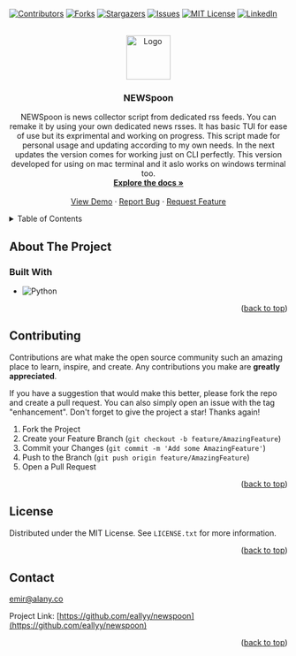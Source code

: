 <a name="readme-top"></a>
<!-- PROJECT SHIELDS -->
[![Contributors][contributors-shield]][contributors-url]
[![Forks][forks-shield]][forks-url]
[![Stargazers][stars-shield]][stars-url]
[![Issues][issues-shield]][issues-url]
[![MIT License][license-shield]][license-url]
[![LinkedIn][linkedin-shield]][linkedin-url]

<!-- PROJECT LOGO -->
<br />
<div align="center">
  <a href="https://github.com/eallyy/newspoon">
    <img src="https://storage.needpix.com/rsynced_images/newspaper-307829_1280.png" alt="Logo" height="80">
  </a>

<h3 align="center">NEWSpoon</h3>

  <p align="center">
    NEWSpoon is news collector script from dedicated rss feeds. You can remake it by using your own dedicated news rsses. It has basic TUI for ease of use but its exprimental and working on progress. This script made for personal usage and updating according to my own needs. In the next updates the version comes for working just on CLI perfectly. This version developed for using on mac terminal and it aslo works on windows terminal too.
    <br />
    <a href="https://github.com/eallyy/newspoon"><strong>Explore the docs »</strong></a>
    <br />
    <br />
    <a href="https://github.com/eallyy/newspoon">View Demo</a>
    ·
    <a href="https://github.com/eallyy/newspoon/issues">Report Bug</a>
    ·
    <a href="https://github.com/eallyy/newspoon/issues">Request Feature</a>
  </p>
</div>



<!-- TABLE OF CONTENTS -->
<details>
  <summary>Table of Contents</summary>
  <ol>
    <li>
      <a href="#about-the-project">About The Project</a>
      <ul>
        <li><a href="#built-with">Built With</a></li>
      </ul>
    </li>
    <!--
    <li>
      <a href="#getting-started">Getting Started</a>
      <ul>
        <li><a href="#prerequisites">Prerequisites</a></li>
        <li><a href="#installation">Installation</a></li>
      </ul>
    </li>
    <li><a href="#usage">Usage</a></li>
    <li><a href="#roadmap">Roadmap</a></li>
    -->
    <li><a href="#contributing">Contributing</a></li>
    <li><a href="#license">License</a></li>
    <li><a href="#contact">Contact</a></li>
  </ol>
</details>



<!-- ABOUT THE PROJECT -->
## About The Project

### Built With

* ![Python](https://img.shields.io/badge/python-3670A0?style=for-the-badge&logo=python&logoColor=ffdd54)

<p align="right">(<a href="#readme-top">back to top</a>)</p>



<!-- GETTING STARTED 
## Getting Started

This is an example of how you may give instructions on setting up your project locally.
To get a local copy up and running follow these simple example steps.

### Prerequisites

This is an example of how to list things you need to use the software and how to install them.
* npm
  ```sh
  npm install npm@latest -g
  ```

### Installation

1. Get a free API Key at [https://example.com](https://example.com)
2. Clone the repo
   ```sh
   git clone https://github.com/eallyy/newspoon.git
   ```
3. Install NPM packages
   ```sh
   npm install
   ```
4. Enter your API in `config.js`
   ```js
   const API_KEY = 'ENTER YOUR API';
   ```

<p align="right">(<a href="#readme-top">back to top</a>)</p>

-->

<!-- USAGE EXAMPLES 
## Usage

Use this space to show useful examples of how a project can be used. Additional screenshots, code examples and demos work well in this space. You may also link to more resources.

_For more examples, please refer to the [Documentation](https://example.com)_

<p align="right">(<a href="#readme-top">back to top</a>)</p>

-->

<!-- ROADMAP 
## Roadmap

- [ ] Feature 1
- [ ] Feature 2
- [ ] Feature 3
    - [ ] Nested Feature

See the [open issues](https://github.com/eallyy/newspoon/issues) for a full list of proposed features (and known issues).

<p align="right">(<a href="#readme-top">back to top</a>)</p>

-->

<!-- CONTRIBUTING -->
## Contributing

Contributions are what make the open source community such an amazing place to learn, inspire, and create. Any contributions you make are **greatly appreciated**.

If you have a suggestion that would make this better, please fork the repo and create a pull request. You can also simply open an issue with the tag "enhancement".
Don't forget to give the project a star! Thanks again!

1. Fork the Project
2. Create your Feature Branch (`git checkout -b feature/AmazingFeature`)
3. Commit your Changes (`git commit -m 'Add some AmazingFeature'`)
4. Push to the Branch (`git push origin feature/AmazingFeature`)
5. Open a Pull Request

<p align="right">(<a href="#readme-top">back to top</a>)</p>

<!-- LICENSE -->
## License

Distributed under the MIT License. See `LICENSE.txt` for more information.

<p align="right">(<a href="#readme-top">back to top</a>)</p>



<!-- CONTACT -->
## Contact

emir@alany.co

Project Link: [https://github.com/eallyy/newspoon](https://github.com/eallyy/newspoon)

<p align="right">(<a href="#readme-top">back to top</a>)</p>

<!-- MARKDOWN LINKS & IMAGES -->
<!-- https://www.markdownguide.org/basic-syntax/#reference-style-links -->
[contributors-shield]: https://img.shields.io/github/contributors/eallyy/newspoon.svg?style=for-the-badge
[contributors-url]: https://github.com/eallyy/newspoon/graphs/contributors
[forks-shield]: https://img.shields.io/github/forks/eallyy/newspoon.svg?style=for-the-badge
[forks-url]: https://github.com/eallyy/newspoon/network/members
[stars-shield]: https://img.shields.io/github/stars/eallyy/newspoon.svg?style=for-the-badge
[stars-url]: https://github.com/eallyy/newspoon/stargazers
[issues-shield]: https://img.shields.io/github/issues/eallyy/newspoon.svg?style=for-the-badge
[issues-url]: https://github.com/eallyy/newspoon/issues
[license-shield]: https://img.shields.io/github/license/eallyy/newspoon.svg?style=for-the-badge
[license-url]: https://github.com/eallyy/newspoon/blob/master/LICENSE.txt
[linkedin-shield]: https://img.shields.io/badge/-LinkedIn-black.svg?style=for-the-badge&logo=linkedin&colorB=555
[linkedin-url]: https://linkedin.com/in/emir-alanyalioglu
